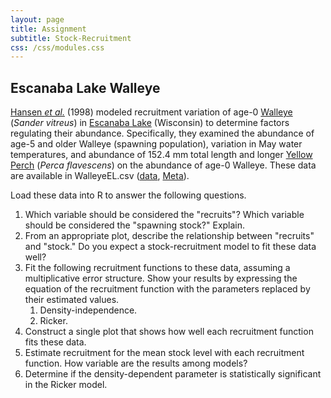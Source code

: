 ```yaml
---
layout: page
title: Assignment
subtitle: Stock-Recruitment
css: /css/modules.css
---
```


## Escanaba Lake Walleye
[Hansen *et al.*](http://www.tandfonline.com/doi/abs/10.1577/1548-8675%281998%29018%3C0764%3AFAROWI%3E2.0.CO%3B2?journalCode=ujfm20) (1998) modeled recruitment variation of age-0 [Walleye](https://en.wikipedia.org/wiki/Walleye) (*Sander vitreus*) in [Escanaba Lake](http://dnr.wi.gov/lakes/lakepages/LakeDetail.aspx?wbic=2339900&page=facts) (Wisconsin) to determine factors regulating their abundance. Specifically, they examined the abundance of age-5 and older Walleye (spawning population), variation in May water temperatures, and abundance of 152.4 mm total length and longer [Yellow Perch](https://en.wikipedia.org/wiki/Yellow_perch) (*Perca flavescens*) on the abundance of age-0 Walleye. These data are available in WalleyeEL.csv ([data](https://raw.githubusercontent.com/droglenc/FSAdata/master/data-raw/WalleyeEL.csv), [Meta](http://derekogle.com/fishR/data/data-html/WalleyeEL.html)).

Load these data into R to answer the following questions.

1. Which variable should be considered the "recruits"?  Which variable should be considered the "spawning stock?"  Explain.
1. From an appropriate plot, describe the relationship between "recruits" and "stock."  Do you expect a stock-recruitment model to fit these data well?
1. Fit the following recruitment functions to these data, assuming a multiplicative error structure. Show your results by expressing the equation of the recruitment function with the parameters replaced by their estimated values.
    1. Density-independence.
    1. Ricker.
1. Construct a single plot that shows how well each recruitment function fits these data.
1. Estimate recruitment for the mean stock level with each recruitment function. How variable are the results among models?
1. Determine if the density-dependent parameter is statistically significant in the Ricker model.
